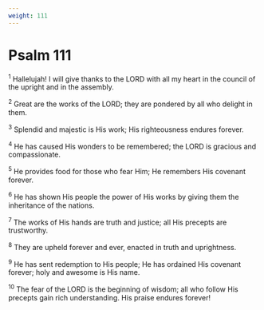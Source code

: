 ```yaml
---
weight: 111
---
```


# Psalm 111

<sup>1</sup> Hallelujah! I will give thanks to the LORD with all my heart in the council of the upright and in the assembly. 

<sup>2</sup> Great are the works of the LORD; they are pondered by all who delight in them. 

<sup>3</sup> Splendid and majestic is His work; His righteousness endures forever. 

<sup>4</sup> He has caused His wonders to be remembered; the LORD is gracious and compassionate. 

<sup>5</sup> He provides food for those who fear Him; He remembers His covenant forever. 

<sup>6</sup> He has shown His people the power of His works by giving them the inheritance of the nations. 

<sup>7</sup> The works of His hands are truth and justice; all His precepts are trustworthy. 

<sup>8</sup> They are upheld forever and ever, enacted in truth and uprightness. 

<sup>9</sup> He has sent redemption to His people; He has ordained His covenant forever; holy and awesome is His name. 

<sup>10</sup> The fear of the LORD is the beginning of wisdom; all who follow His precepts gain rich understanding. His praise endures forever! 


